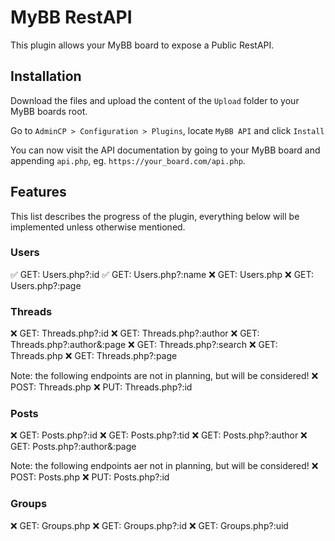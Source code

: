 # MyBB RestAPI

This plugin allows your MyBB board to expose a Public RestAPI.

## Installation

Download the files and upload the content of the `Upload` folder to your MyBB boards root.

Go to `AdminCP > Configuration > Plugins`, locate `MyBB API` and click `Install`

You can now visit the API documentation by going to your MyBB board and appending `api.php`, eg. `https://your_board.com/api.php`.

## Features

This list describes the progress of the plugin, everything below will be implemented unless otherwise mentioned.

### Users

✅ GET: Users.php?:id
✅ GET: Users.php?:name
❌ GET: Users.php
❌ GET: Users.php?:page

### Threads

❌ GET: Threads.php?:id
❌ GET: Threads.php?:author
❌ GET: Threads.php?:author&:page
❌ GET: Threads.php?:search
❌ GET: Threads.php
❌ GET: Threads.php?:page

Note: the following endpoints are not in planning, but will be considered!
❌ POST: Threads.php
❌ PUT: Threads.php?:id

### Posts

❌ GET: Posts.php?:id
❌ GET: Posts.php?:tid
❌ GET: Posts.php?:author
❌ GET: Posts.php?:author&:page

Note: the following endpoints aer not in planning, but will be considered!
❌ POST: Posts.php
❌ PUT: Posts.php?:id

### Groups

❌ GET: Groups.php
❌ GET: Groups.php?:id
❌ GET: Groups.php?:uid

